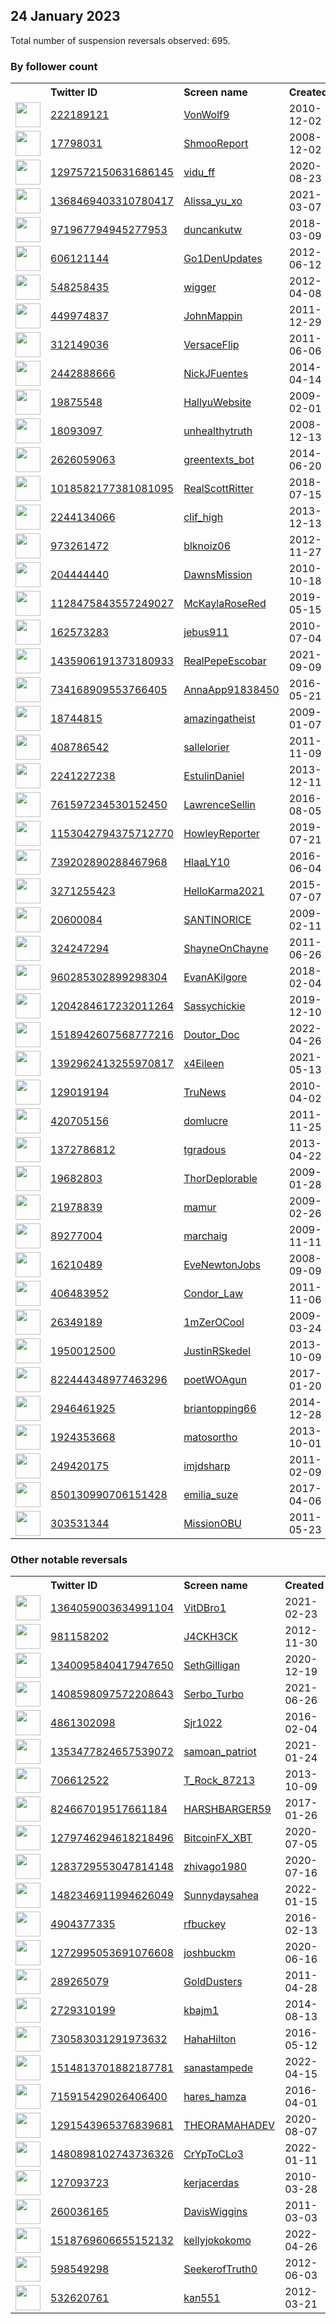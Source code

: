 
## 24 January 2023
Total number of suspension reversals observed: 695.

### By follower count
<table><tr><th></th><th align="left">Twitter ID</th><th align="left">Screen name</th>
<th align="left">Created</th><th align="left">Status</th><th align="left">Suspended</th><th align="left">Followers</th>
<tr><td><a href="https://pbs.twimg.com/profile_images/1497600566473592835/NnOOqhET_normal.jpg"><img src="https://pbs.twimg.com/profile_images/1497600566473592835/NnOOqhET_normal.jpg" width="40px" height="40px" align="center"/></a></td><td><a href="https://twitter.com/intent/user?user_id=222189121">222189121</a></td><td><a href="https://twitter.com/VonWolf9">VonWolf9</a></td><td>2010-12-02</td><td align="center"></td><td>2022-02-27</td><td>387179</td></tr>
<tr><td><a href="https://pbs.twimg.com/profile_images/1182164973251788800/XjS2Gtvu_normal.jpg"><img src="https://pbs.twimg.com/profile_images/1182164973251788800/XjS2Gtvu_normal.jpg" width="40px" height="40px" align="center"/></a></td><td><a href="https://twitter.com/intent/user?user_id=17798031">17798031</a></td><td><a href="https://twitter.com/ShmooReport">ShmooReport</a></td><td>2008-12-02</td><td align="center"></td><td>2022-04-23</td><td>311932</td></tr>
<tr><td><a href="https://pbs.twimg.com/profile_images/1520180898767032323/NLma2e0D_normal.jpg"><img src="https://pbs.twimg.com/profile_images/1520180898767032323/NLma2e0D_normal.jpg" width="40px" height="40px" align="center"/></a></td><td><a href="https://twitter.com/intent/user?user_id=1297572150631686145">1297572150631686145</a></td><td><a href="https://twitter.com/vidu_ff">vidu_ff</a></td><td>2020-08-23</td><td align="center"></td><td>2023-01-19</td><td>295086</td></tr>
<tr><td><a href="https://pbs.twimg.com/profile_images/1422438578970234888/LG7dt_pP_normal.jpg"><img src="https://pbs.twimg.com/profile_images/1422438578970234888/LG7dt_pP_normal.jpg" width="40px" height="40px" align="center"/></a></td><td><a href="https://twitter.com/intent/user?user_id=1368469403310780417">1368469403310780417</a></td><td><a href="https://twitter.com/Alissa_yu_xo">Alissa_yu_xo</a></td><td>2021-03-07</td><td align="center">🔒</td><td>2022-03-11</td><td>266489</td></tr>
<tr><td><a href="https://pbs.twimg.com/profile_images/1495375855949778951/5C85Adxz_normal.jpg"><img src="https://pbs.twimg.com/profile_images/1495375855949778951/5C85Adxz_normal.jpg" width="40px" height="40px" align="center"/></a></td><td><a href="https://twitter.com/intent/user?user_id=971967794945277953">971967794945277953</a></td><td><a href="https://twitter.com/duncankutw">duncankutw</a></td><td>2018-03-09</td><td align="center"></td><td>2023-01-18</td><td>260849</td></tr>
<tr><td><a href="https://pbs.twimg.com/profile_images/1525974922165637120/ROw2Tatm_normal.jpg"><img src="https://pbs.twimg.com/profile_images/1525974922165637120/ROw2Tatm_normal.jpg" width="40px" height="40px" align="center"/></a></td><td><a href="https://twitter.com/intent/user?user_id=606121144">606121144</a></td><td><a href="https://twitter.com/Go1DenUpdates">Go1DenUpdates</a></td><td>2012-06-12</td><td align="center"></td><td>2022-12-16</td><td>199924</td></tr>
<tr><td><a href="https://pbs.twimg.com/profile_images/1481021073181265922/TBVzFzJZ_normal.jpg"><img src="https://pbs.twimg.com/profile_images/1481021073181265922/TBVzFzJZ_normal.jpg" width="40px" height="40px" align="center"/></a></td><td><a href="https://twitter.com/intent/user?user_id=548258435">548258435</a></td><td><a href="https://twitter.com/wigger">wigger</a></td><td>2012-04-08</td><td align="center"></td><td>2022-04-30</td><td>186729</td></tr>
<tr><td><a href="https://pbs.twimg.com/profile_images/1622004029902524417/kNr4OUXE_normal.jpg"><img src="https://pbs.twimg.com/profile_images/1622004029902524417/kNr4OUXE_normal.jpg" width="40px" height="40px" align="center"/></a></td><td><a href="https://twitter.com/intent/user?user_id=449974837">449974837</a></td><td><a href="https://twitter.com/JohnMappin">JohnMappin</a></td><td>2011-12-29</td><td align="center"></td><td></td><td>176997</td></tr>
<tr><td><a href="https://pbs.twimg.com/profile_images/1641968598867476480/kl3Gbn3F_normal.jpg"><img src="https://pbs.twimg.com/profile_images/1641968598867476480/kl3Gbn3F_normal.jpg" width="40px" height="40px" align="center"/></a></td><td><a href="https://twitter.com/intent/user?user_id=312149036">312149036</a></td><td><a href="https://twitter.com/VersaceFlip">VersaceFlip</a></td><td>2011-06-06</td><td align="center"></td><td>2022-07-06</td><td>154602</td></tr>
<tr><td><a href="https://pbs.twimg.com/profile_images/1617875006343761928/e4foWyba_normal.jpg"><img src="https://pbs.twimg.com/profile_images/1617875006343761928/e4foWyba_normal.jpg" width="40px" height="40px" align="center"/></a></td><td><a href="https://twitter.com/intent/user?user_id=2442888666">2442888666</a></td><td><a href="https://twitter.com/NickJFuentes">NickJFuentes</a></td><td>2014-04-14</td><td align="center">✔️🚫</td><td></td><td>148176</td></tr>
<tr><td><a href="https://pbs.twimg.com/profile_images/1324212111921143814/Qh1GHT-H_normal.jpg"><img src="https://pbs.twimg.com/profile_images/1324212111921143814/Qh1GHT-H_normal.jpg" width="40px" height="40px" align="center"/></a></td><td><a href="https://twitter.com/intent/user?user_id=19875548">19875548</a></td><td><a href="https://twitter.com/HallyuWebsite">HallyuWebsite</a></td><td>2009-02-01</td><td align="center"></td><td>2022-06-15</td><td>123551</td></tr>
<tr><td><a href="https://pbs.twimg.com/profile_images/1529334264126492678/PWoverS4_normal.jpg"><img src="https://pbs.twimg.com/profile_images/1529334264126492678/PWoverS4_normal.jpg" width="40px" height="40px" align="center"/></a></td><td><a href="https://twitter.com/intent/user?user_id=18093097">18093097</a></td><td><a href="https://twitter.com/unhealthytruth">unhealthytruth</a></td><td>2008-12-13</td><td align="center"></td><td>2022-10-03</td><td>116211</td></tr>
<tr><td><a href="https://pbs.twimg.com/profile_images/1459939082872791049/_y_uJcfJ_normal.jpg"><img src="https://pbs.twimg.com/profile_images/1459939082872791049/_y_uJcfJ_normal.jpg" width="40px" height="40px" align="center"/></a></td><td><a href="https://twitter.com/intent/user?user_id=2626059063">2626059063</a></td><td><a href="https://twitter.com/greentexts_bot">greentexts_bot</a></td><td>2014-06-20</td><td align="center"></td><td>2022-02-14</td><td>114650</td></tr>
<tr><td><a href="https://pbs.twimg.com/profile_images/1501017544894951425/L1RVDiRH_normal.jpg"><img src="https://pbs.twimg.com/profile_images/1501017544894951425/L1RVDiRH_normal.jpg" width="40px" height="40px" align="center"/></a></td><td><a href="https://twitter.com/intent/user?user_id=1018582177381081095">1018582177381081095</a></td><td><a href="https://twitter.com/RealScottRitter">RealScottRitter</a></td><td>2018-07-15</td><td align="center">🚫</td><td>2023-01-12</td><td>114264</td></tr>
<tr><td><a href="https://pbs.twimg.com/profile_images/378800000867032148/JdKa3H8o_normal.jpeg"><img src="https://pbs.twimg.com/profile_images/378800000867032148/JdKa3H8o_normal.jpeg" width="40px" height="40px" align="center"/></a></td><td><a href="https://twitter.com/intent/user?user_id=2244134066">2244134066</a></td><td><a href="https://twitter.com/clif_high">clif_high</a></td><td>2013-12-13</td><td align="center"></td><td>2022-03-30</td><td>113984</td></tr>
<tr><td><a href="https://pbs.twimg.com/profile_images/1652867412369330179/CYA3Xalk_normal.jpg"><img src="https://pbs.twimg.com/profile_images/1652867412369330179/CYA3Xalk_normal.jpg" width="40px" height="40px" align="center"/></a></td><td><a href="https://twitter.com/intent/user?user_id=973261472">973261472</a></td><td><a href="https://twitter.com/blknoiz06">blknoiz06</a></td><td>2012-11-27</td><td align="center"></td><td>2022-04-25</td><td>111968</td></tr>
<tr><td><a href="https://pbs.twimg.com/profile_images/1618250182533189639/QmsyG2j5_normal.jpg"><img src="https://pbs.twimg.com/profile_images/1618250182533189639/QmsyG2j5_normal.jpg" width="40px" height="40px" align="center"/></a></td><td><a href="https://twitter.com/intent/user?user_id=204444440">204444440</a></td><td><a href="https://twitter.com/DawnsMission">DawnsMission</a></td><td>2010-10-18</td><td align="center"></td><td>2022-04-25</td><td>110223</td></tr>
<tr><td><a href="https://pbs.twimg.com/profile_images/1384831306413088769/oA8aFWPW_normal.jpg"><img src="https://pbs.twimg.com/profile_images/1384831306413088769/oA8aFWPW_normal.jpg" width="40px" height="40px" align="center"/></a></td><td><a href="https://twitter.com/intent/user?user_id=1128475843557249027">1128475843557249027</a></td><td><a href="https://twitter.com/McKaylaRoseRed">McKaylaRoseRed</a></td><td>2019-05-15</td><td align="center"></td><td>2022-07-27</td><td>108201</td></tr>
<tr><td><a href="https://pbs.twimg.com/profile_images/1493663247509209089/owi6u6KC_normal.jpg"><img src="https://pbs.twimg.com/profile_images/1493663247509209089/owi6u6KC_normal.jpg" width="40px" height="40px" align="center"/></a></td><td><a href="https://twitter.com/intent/user?user_id=162573283">162573283</a></td><td><a href="https://twitter.com/jebus911">jebus911</a></td><td>2010-07-04</td><td align="center"></td><td>2022-02-17</td><td>106841</td></tr>
<tr><td><a href="https://pbs.twimg.com/profile_images/1435910607509680129/DPULcW_5_normal.jpg"><img src="https://pbs.twimg.com/profile_images/1435910607509680129/DPULcW_5_normal.jpg" width="40px" height="40px" align="center"/></a></td><td><a href="https://twitter.com/intent/user?user_id=1435906191373180933">1435906191373180933</a></td><td><a href="https://twitter.com/RealPepeEscobar">RealPepeEscobar</a></td><td>2021-09-09</td><td align="center"></td><td>2022-04-13</td><td>102798</td></tr>
<tr><td><a href="https://pbs.twimg.com/profile_images/1646684133093933056/OMEad3jF_normal.jpg"><img src="https://pbs.twimg.com/profile_images/1646684133093933056/OMEad3jF_normal.jpg" width="40px" height="40px" align="center"/></a></td><td><a href="https://twitter.com/intent/user?user_id=734168909553766405">734168909553766405</a></td><td><a href="https://twitter.com/AnnaApp91838450">AnnaApp91838450</a></td><td>2016-05-21</td><td align="center">🚫</td><td>2022-11-13</td><td>102637</td></tr>
<tr><td><a href="https://pbs.twimg.com/profile_images/1639335410357633043/Jn1tBgTN_normal.jpg"><img src="https://pbs.twimg.com/profile_images/1639335410357633043/Jn1tBgTN_normal.jpg" width="40px" height="40px" align="center"/></a></td><td><a href="https://twitter.com/intent/user?user_id=18744815">18744815</a></td><td><a href="https://twitter.com/amazingatheist">amazingatheist</a></td><td>2009-01-07</td><td align="center"></td><td>2022-08-08</td><td>96733</td></tr>
<tr><td><a href="https://pbs.twimg.com/profile_images/1453141404188872704/3e9GX9nH_normal.jpg"><img src="https://pbs.twimg.com/profile_images/1453141404188872704/3e9GX9nH_normal.jpg" width="40px" height="40px" align="center"/></a></td><td><a href="https://twitter.com/intent/user?user_id=408786542">408786542</a></td><td><a href="https://twitter.com/sallelorier">sallelorier</a></td><td>2011-11-09</td><td align="center"></td><td>2022-08-26</td><td>89179</td></tr>
<tr><td><a href="https://pbs.twimg.com/profile_images/1478000993933664260/qrPEvjGn_normal.jpg"><img src="https://pbs.twimg.com/profile_images/1478000993933664260/qrPEvjGn_normal.jpg" width="40px" height="40px" align="center"/></a></td><td><a href="https://twitter.com/intent/user?user_id=2241227238">2241227238</a></td><td><a href="https://twitter.com/EstulinDaniel">EstulinDaniel</a></td><td>2013-12-11</td><td align="center"></td><td>2022-08-13</td><td>84813</td></tr>
<tr><td><a href="https://pbs.twimg.com/profile_images/928962567321595904/41pkt790_normal.jpg"><img src="https://pbs.twimg.com/profile_images/928962567321595904/41pkt790_normal.jpg" width="40px" height="40px" align="center"/></a></td><td><a href="https://twitter.com/intent/user?user_id=761597234530152450">761597234530152450</a></td><td><a href="https://twitter.com/LawrenceSellin">LawrenceSellin</a></td><td>2016-08-05</td><td align="center"></td><td>2022-04-08</td><td>79986</td></tr>
<tr><td><a href="https://pbs.twimg.com/profile_images/1520223898285002752/lpxCWbcc_normal.jpg"><img src="https://pbs.twimg.com/profile_images/1520223898285002752/lpxCWbcc_normal.jpg" width="40px" height="40px" align="center"/></a></td><td><a href="https://twitter.com/intent/user?user_id=1153042794375712770">1153042794375712770</a></td><td><a href="https://twitter.com/HowleyReporter">HowleyReporter</a></td><td>2019-07-21</td><td align="center"></td><td>2022-05-06</td><td>76289</td></tr>
<tr><td><a href="https://pbs.twimg.com/profile_images/1622035499845042181/AEP36QDG_normal.jpg"><img src="https://pbs.twimg.com/profile_images/1622035499845042181/AEP36QDG_normal.jpg" width="40px" height="40px" align="center"/></a></td><td><a href="https://twitter.com/intent/user?user_id=739202890288467968">739202890288467968</a></td><td><a href="https://twitter.com/HlaaLY10">HlaaLY10</a></td><td>2016-06-04</td><td align="center"></td><td>2023-01-02</td><td>75331</td></tr>
<tr><td><a href="https://pbs.twimg.com/profile_images/1515752717813092357/kDpXyfhH_normal.jpg"><img src="https://pbs.twimg.com/profile_images/1515752717813092357/kDpXyfhH_normal.jpg" width="40px" height="40px" align="center"/></a></td><td><a href="https://twitter.com/intent/user?user_id=3271255423">3271255423</a></td><td><a href="https://twitter.com/HelloKarma2021">HelloKarma2021</a></td><td>2015-07-07</td><td align="center"></td><td>2022-07-16</td><td>71853</td></tr>
<tr><td><a href="https://pbs.twimg.com/profile_images/1472676791642832898/mTprRdc4_normal.jpg"><img src="https://pbs.twimg.com/profile_images/1472676791642832898/mTprRdc4_normal.jpg" width="40px" height="40px" align="center"/></a></td><td><a href="https://twitter.com/intent/user?user_id=20600084">20600084</a></td><td><a href="https://twitter.com/SANTINORICE">SANTINORICE</a></td><td>2009-02-11</td><td align="center"></td><td></td><td>71199</td></tr>
<tr><td><a href="https://pbs.twimg.com/profile_images/1405033265413574659/iiBPQDUA_normal.jpg"><img src="https://pbs.twimg.com/profile_images/1405033265413574659/iiBPQDUA_normal.jpg" width="40px" height="40px" align="center"/></a></td><td><a href="https://twitter.com/intent/user?user_id=324247294">324247294</a></td><td><a href="https://twitter.com/ShayneOnChayne">ShayneOnChayne</a></td><td>2011-06-26</td><td align="center"></td><td>2022-11-14</td><td>70315</td></tr>
<tr><td><a href="https://pbs.twimg.com/profile_images/1621868286085324800/2R_OvwzK_normal.jpg"><img src="https://pbs.twimg.com/profile_images/1621868286085324800/2R_OvwzK_normal.jpg" width="40px" height="40px" align="center"/></a></td><td><a href="https://twitter.com/intent/user?user_id=960285302899298304">960285302899298304</a></td><td><a href="https://twitter.com/EvanAKilgore">EvanAKilgore</a></td><td>2018-02-04</td><td align="center"></td><td></td><td>70229</td></tr>
<tr><td><a href="https://pbs.twimg.com/profile_images/1478804511401467905/anZ6n0yg_normal.jpg"><img src="https://pbs.twimg.com/profile_images/1478804511401467905/anZ6n0yg_normal.jpg" width="40px" height="40px" align="center"/></a></td><td><a href="https://twitter.com/intent/user?user_id=1204284617232011264">1204284617232011264</a></td><td><a href="https://twitter.com/Sassychickie">Sassychickie</a></td><td>2019-12-10</td><td align="center"></td><td>2022-07-22</td><td>66415</td></tr>
<tr><td><a href="https://pbs.twimg.com/profile_images/1520615707662237698/MOeaa7Cm_normal.jpg"><img src="https://pbs.twimg.com/profile_images/1520615707662237698/MOeaa7Cm_normal.jpg" width="40px" height="40px" align="center"/></a></td><td><a href="https://twitter.com/intent/user?user_id=1518942607568777216">1518942607568777216</a></td><td><a href="https://twitter.com/Doutor_Doc">Doutor_Doc</a></td><td>2022-04-26</td><td align="center"></td><td>2023-01-19</td><td>65963</td></tr>
<tr><td><a href="https://pbs.twimg.com/profile_images/1624378647342620672/5Nyod3nJ_normal.jpg"><img src="https://pbs.twimg.com/profile_images/1624378647342620672/5Nyod3nJ_normal.jpg" width="40px" height="40px" align="center"/></a></td><td><a href="https://twitter.com/intent/user?user_id=1392962413255970817">1392962413255970817</a></td><td><a href="https://twitter.com/x4Eileen">x4Eileen</a></td><td>2021-05-13</td><td align="center"></td><td>2022-07-16</td><td>65238</td></tr>
<tr><td><a href="https://pbs.twimg.com/profile_images/1118987595197841408/X0hDHX8i_normal.png"><img src="https://pbs.twimg.com/profile_images/1118987595197841408/X0hDHX8i_normal.png" width="40px" height="40px" align="center"/></a></td><td><a href="https://twitter.com/intent/user?user_id=129019194">129019194</a></td><td><a href="https://twitter.com/TruNews">TruNews</a></td><td>2010-04-02</td><td align="center"></td><td>2022-06-15</td><td>62102</td></tr>
<tr><td><a href="https://pbs.twimg.com/profile_images/1648267595533918210/B8rqS4HK_normal.jpg"><img src="https://pbs.twimg.com/profile_images/1648267595533918210/B8rqS4HK_normal.jpg" width="40px" height="40px" align="center"/></a></td><td><a href="https://twitter.com/intent/user?user_id=420705156">420705156</a></td><td><a href="https://twitter.com/domlucre">domlucre</a></td><td>2011-11-25</td><td align="center"></td><td>2022-10-31</td><td>60435</td></tr>
<tr><td><a href="https://pbs.twimg.com/profile_images/1024783737584865281/Mn63n5Bm_normal.jpg"><img src="https://pbs.twimg.com/profile_images/1024783737584865281/Mn63n5Bm_normal.jpg" width="40px" height="40px" align="center"/></a></td><td><a href="https://twitter.com/intent/user?user_id=1372786812">1372786812</a></td><td><a href="https://twitter.com/tgradous">tgradous</a></td><td>2013-04-22</td><td align="center"></td><td>2022-03-08</td><td>59473</td></tr>
<tr><td><a href="https://pbs.twimg.com/profile_images/1212047326644252672/kEvQZUJR_normal.jpg"><img src="https://pbs.twimg.com/profile_images/1212047326644252672/kEvQZUJR_normal.jpg" width="40px" height="40px" align="center"/></a></td><td><a href="https://twitter.com/intent/user?user_id=19682803">19682803</a></td><td><a href="https://twitter.com/ThorDeplorable">ThorDeplorable</a></td><td>2009-01-28</td><td align="center"></td><td>2022-06-23</td><td>55615</td></tr>
<tr><td><a href="https://pbs.twimg.com/profile_images/1629777752738988033/KKrWi64r_normal.jpg"><img src="https://pbs.twimg.com/profile_images/1629777752738988033/KKrWi64r_normal.jpg" width="40px" height="40px" align="center"/></a></td><td><a href="https://twitter.com/intent/user?user_id=21978839">21978839</a></td><td><a href="https://twitter.com/mamur">mamur</a></td><td>2009-02-26</td><td align="center"></td><td>2022-05-06</td><td>55499</td></tr>
<tr><td><a href="https://pbs.twimg.com/profile_images/1243612220585660418/OxFKQXoa_normal.jpg"><img src="https://pbs.twimg.com/profile_images/1243612220585660418/OxFKQXoa_normal.jpg" width="40px" height="40px" align="center"/></a></td><td><a href="https://twitter.com/intent/user?user_id=89277004">89277004</a></td><td><a href="https://twitter.com/marchaig">marchaig</a></td><td>2009-11-11</td><td align="center"></td><td></td><td>52815</td></tr>
<tr><td><a href="https://pbs.twimg.com/profile_images/1620862475477606400/_u_S7GBV_normal.jpg"><img src="https://pbs.twimg.com/profile_images/1620862475477606400/_u_S7GBV_normal.jpg" width="40px" height="40px" align="center"/></a></td><td><a href="https://twitter.com/intent/user?user_id=16210489">16210489</a></td><td><a href="https://twitter.com/EveNewtonJobs">EveNewtonJobs</a></td><td>2008-09-09</td><td align="center"></td><td>2022-09-15</td><td>52577</td></tr>
<tr><td><a href="https://pbs.twimg.com/profile_images/684927502209302528/m8YVGvPX_normal.jpg"><img src="https://pbs.twimg.com/profile_images/684927502209302528/m8YVGvPX_normal.jpg" width="40px" height="40px" align="center"/></a></td><td><a href="https://twitter.com/intent/user?user_id=406483952">406483952</a></td><td><a href="https://twitter.com/Condor_Law">Condor_Law</a></td><td>2011-11-06</td><td align="center"></td><td></td><td>52107</td></tr>
<tr><td><a href="https://pbs.twimg.com/profile_images/1621641290386399234/1wvzfxO0_normal.jpg"><img src="https://pbs.twimg.com/profile_images/1621641290386399234/1wvzfxO0_normal.jpg" width="40px" height="40px" align="center"/></a></td><td><a href="https://twitter.com/intent/user?user_id=26349189">26349189</a></td><td><a href="https://twitter.com/1mZerOCool">1mZerOCool</a></td><td>2009-03-24</td><td align="center"></td><td></td><td>47340</td></tr>
<tr><td><a href="https://pbs.twimg.com/profile_images/1650312579577675776/6xcOwjxV_normal.jpg"><img src="https://pbs.twimg.com/profile_images/1650312579577675776/6xcOwjxV_normal.jpg" width="40px" height="40px" align="center"/></a></td><td><a href="https://twitter.com/intent/user?user_id=1950012500">1950012500</a></td><td><a href="https://twitter.com/JustinRSkedel">JustinRSkedel</a></td><td>2013-10-09</td><td align="center"></td><td></td><td>46701</td></tr>
<tr><td><a href="https://pbs.twimg.com/profile_images/840084976506830848/pfTnVOlM_normal.jpg"><img src="https://pbs.twimg.com/profile_images/840084976506830848/pfTnVOlM_normal.jpg" width="40px" height="40px" align="center"/></a></td><td><a href="https://twitter.com/intent/user?user_id=822444348977463296">822444348977463296</a></td><td><a href="https://twitter.com/poetWOAgun">poetWOAgun</a></td><td>2017-01-20</td><td align="center"></td><td>2022-11-11</td><td>44295</td></tr>
<tr><td><a href="https://pbs.twimg.com/profile_images/1081698087771557889/n7k9cGSM_normal.jpg"><img src="https://pbs.twimg.com/profile_images/1081698087771557889/n7k9cGSM_normal.jpg" width="40px" height="40px" align="center"/></a></td><td><a href="https://twitter.com/intent/user?user_id=2946461925">2946461925</a></td><td><a href="https://twitter.com/briantopping66">briantopping66</a></td><td>2014-12-28</td><td align="center"></td><td>2022-06-01</td><td>42409</td></tr>
<tr><td><a href="https://pbs.twimg.com/profile_images/1066876935358304258/AF4aSy5C_normal.jpg"><img src="https://pbs.twimg.com/profile_images/1066876935358304258/AF4aSy5C_normal.jpg" width="40px" height="40px" align="center"/></a></td><td><a href="https://twitter.com/intent/user?user_id=1924353668">1924353668</a></td><td><a href="https://twitter.com/matosortho">matosortho</a></td><td>2013-10-01</td><td align="center"></td><td></td><td>38656</td></tr>
<tr><td><a href="https://pbs.twimg.com/profile_images/1632110708195315717/fRAVhxPP_normal.jpg"><img src="https://pbs.twimg.com/profile_images/1632110708195315717/fRAVhxPP_normal.jpg" width="40px" height="40px" align="center"/></a></td><td><a href="https://twitter.com/intent/user?user_id=249420175">249420175</a></td><td><a href="https://twitter.com/imjdsharp">imjdsharp</a></td><td>2011-02-09</td><td align="center"></td><td>2022-11-10</td><td>35447</td></tr>
<tr><td><a href="https://pbs.twimg.com/profile_images/1377564130165592064/vuu7ChJd_normal.jpg"><img src="https://pbs.twimg.com/profile_images/1377564130165592064/vuu7ChJd_normal.jpg" width="40px" height="40px" align="center"/></a></td><td><a href="https://twitter.com/intent/user?user_id=850130990706151428">850130990706151428</a></td><td><a href="https://twitter.com/emilia_suze">emilia_suze</a></td><td>2017-04-06</td><td align="center"></td><td></td><td>34300</td></tr>
<tr><td><a href="https://pbs.twimg.com/profile_images/1307403709664710659/ubcRhEI-_normal.jpg"><img src="https://pbs.twimg.com/profile_images/1307403709664710659/ubcRhEI-_normal.jpg" width="40px" height="40px" align="center"/></a></td><td><a href="https://twitter.com/intent/user?user_id=303531344">303531344</a></td><td><a href="https://twitter.com/MissionOBU">MissionOBU</a></td><td>2011-05-23</td><td align="center"></td><td></td><td>29288</td></tr>
</table>

### Other notable reversals
<table><tr><th></th><th align="left">Twitter ID</th><th align="left">Screen name</th>
<th align="left">Created</th><th align="left">Status</th><th align="left">Suspended</th><th align="left">Followers</th>
<tr><td><a href="https://pbs.twimg.com/profile_images/1582557279559245825/OWRY4S4l_normal.jpg"><img src="https://pbs.twimg.com/profile_images/1582557279559245825/OWRY4S4l_normal.jpg" width="40px" height="40px" align="center"/></a></td><td><a href="https://twitter.com/intent/user?user_id=1364059003634991104">1364059003634991104</a></td><td><a href="https://twitter.com/VitDBro1">VitDBro1</a></td><td>2021-02-23</td><td align="center"></td><td>2022-11-26</td><td>1674</td></tr>
<tr><td><a href="https://pbs.twimg.com/profile_images/1565903887592218624/-GmUrte0_normal.jpg"><img src="https://pbs.twimg.com/profile_images/1565903887592218624/-GmUrte0_normal.jpg" width="40px" height="40px" align="center"/></a></td><td><a href="https://twitter.com/intent/user?user_id=981158202">981158202</a></td><td><a href="https://twitter.com/J4CKH3CK">J4CKH3CK</a></td><td>2012-11-30</td><td align="center"></td><td>2022-12-26</td><td>139</td></tr>
<tr><td><a href="https://pbs.twimg.com/profile_images/1655539043847766016/wqxLwJkQ_normal.jpg"><img src="https://pbs.twimg.com/profile_images/1655539043847766016/wqxLwJkQ_normal.jpg" width="40px" height="40px" align="center"/></a></td><td><a href="https://twitter.com/intent/user?user_id=1340095840417947650">1340095840417947650</a></td><td><a href="https://twitter.com/SethGilligan">SethGilligan</a></td><td>2020-12-19</td><td align="center"></td><td>2022-12-01</td><td>171</td></tr>
<tr><td><a href="https://pbs.twimg.com/profile_images/1547951224560857090/tVnM-frQ_normal.jpg"><img src="https://pbs.twimg.com/profile_images/1547951224560857090/tVnM-frQ_normal.jpg" width="40px" height="40px" align="center"/></a></td><td><a href="https://twitter.com/intent/user?user_id=1408598097572208643">1408598097572208643</a></td><td><a href="https://twitter.com/Serbo_Turbo">Serbo_Turbo</a></td><td>2021-06-26</td><td align="center"></td><td>2022-12-14</td><td>364</td></tr>
<tr><td><a href="https://pbs.twimg.com/profile_images/1525467711173804032/J-dNaVwo_normal.jpg"><img src="https://pbs.twimg.com/profile_images/1525467711173804032/J-dNaVwo_normal.jpg" width="40px" height="40px" align="center"/></a></td><td><a href="https://twitter.com/intent/user?user_id=4861302098">4861302098</a></td><td><a href="https://twitter.com/Sjr1022">Sjr1022</a></td><td>2016-02-04</td><td align="center">🔒</td><td>2023-01-13</td><td>16170</td></tr>
<tr><td><a href="https://pbs.twimg.com/profile_images/1432447928044449795/cAGr9qSD_normal.jpg"><img src="https://pbs.twimg.com/profile_images/1432447928044449795/cAGr9qSD_normal.jpg" width="40px" height="40px" align="center"/></a></td><td><a href="https://twitter.com/intent/user?user_id=1353477824657539072">1353477824657539072</a></td><td><a href="https://twitter.com/samoan_patriot">samoan_patriot</a></td><td>2021-01-24</td><td align="center"></td><td>2023-01-13</td><td>24</td></tr>
<tr><td><a href="https://pbs.twimg.com/profile_images/1645803179987337218/n56J69cJ_normal.jpg"><img src="https://pbs.twimg.com/profile_images/1645803179987337218/n56J69cJ_normal.jpg" width="40px" height="40px" align="center"/></a></td><td><a href="https://twitter.com/intent/user?user_id=706612522">706612522</a></td><td><a href="https://twitter.com/T_Rock_87213">T_Rock_87213</a></td><td>2013-10-09</td><td align="center">🔒</td><td>2023-01-18</td><td>1271</td></tr>
<tr><td><a href="https://pbs.twimg.com/profile_images/1605654495735717888/6bK2YKnQ_normal.jpg"><img src="https://pbs.twimg.com/profile_images/1605654495735717888/6bK2YKnQ_normal.jpg" width="40px" height="40px" align="center"/></a></td><td><a href="https://twitter.com/intent/user?user_id=824667019517661184">824667019517661184</a></td><td><a href="https://twitter.com/HARSHBARGER59">HARSHBARGER59</a></td><td>2017-01-26</td><td align="center"></td><td>2023-01-06</td><td>453</td></tr>
<tr><td><a href="https://pbs.twimg.com/profile_images/1358838344118136834/cRrfNja__normal.jpg"><img src="https://pbs.twimg.com/profile_images/1358838344118136834/cRrfNja__normal.jpg" width="40px" height="40px" align="center"/></a></td><td><a href="https://twitter.com/intent/user?user_id=1279746294618218496">1279746294618218496</a></td><td><a href="https://twitter.com/BitcoinFX_XBT">BitcoinFX_XBT</a></td><td>2020-07-05</td><td align="center"></td><td>2022-12-18</td><td>1201</td></tr>
<tr><td><a href="https://pbs.twimg.com/profile_images/1341063616842362880/yYd8dsko_normal.jpg"><img src="https://pbs.twimg.com/profile_images/1341063616842362880/yYd8dsko_normal.jpg" width="40px" height="40px" align="center"/></a></td><td><a href="https://twitter.com/intent/user?user_id=1283729553047814148">1283729553047814148</a></td><td><a href="https://twitter.com/zhivago1980">zhivago1980</a></td><td>2020-07-16</td><td align="center"></td><td>2023-01-18</td><td>346</td></tr>
<tr><td><a href="https://pbs.twimg.com/profile_images/1600545745429577729/ZYydB5du_normal.jpg"><img src="https://pbs.twimg.com/profile_images/1600545745429577729/ZYydB5du_normal.jpg" width="40px" height="40px" align="center"/></a></td><td><a href="https://twitter.com/intent/user?user_id=1482346911994626049">1482346911994626049</a></td><td><a href="https://twitter.com/Sunnydaysahea">Sunnydaysahea</a></td><td>2022-01-15</td><td align="center"></td><td>2022-12-08</td><td>2382</td></tr>
<tr><td><a href="https://pbs.twimg.com/profile_images/1547676420310110210/FMdm1vpB_normal.jpg"><img src="https://pbs.twimg.com/profile_images/1547676420310110210/FMdm1vpB_normal.jpg" width="40px" height="40px" align="center"/></a></td><td><a href="https://twitter.com/intent/user?user_id=4904377335">4904377335</a></td><td><a href="https://twitter.com/rfbuckey">rfbuckey</a></td><td>2016-02-13</td><td align="center"></td><td>2022-11-22</td><td>619</td></tr>
<tr><td><a href="https://pbs.twimg.com/profile_images/1573132996336832515/I1UcllkA_normal.jpg"><img src="https://pbs.twimg.com/profile_images/1573132996336832515/I1UcllkA_normal.jpg" width="40px" height="40px" align="center"/></a></td><td><a href="https://twitter.com/intent/user?user_id=1272995053691076608">1272995053691076608</a></td><td><a href="https://twitter.com/joshbuckm">joshbuckm</a></td><td>2020-06-16</td><td align="center"></td><td>2023-01-18</td><td>45</td></tr>
<tr><td><a href="https://pbs.twimg.com/profile_images/1598680474187988994/uJ7RS1iW_normal.jpg"><img src="https://pbs.twimg.com/profile_images/1598680474187988994/uJ7RS1iW_normal.jpg" width="40px" height="40px" align="center"/></a></td><td><a href="https://twitter.com/intent/user?user_id=289265079">289265079</a></td><td><a href="https://twitter.com/GoldDusters">GoldDusters</a></td><td>2011-04-28</td><td align="center"></td><td>2023-01-03</td><td>5423</td></tr>
<tr><td><a href="https://pbs.twimg.com/profile_images/1645496002617516055/U3hKk2oF_normal.jpg"><img src="https://pbs.twimg.com/profile_images/1645496002617516055/U3hKk2oF_normal.jpg" width="40px" height="40px" align="center"/></a></td><td><a href="https://twitter.com/intent/user?user_id=2729310199">2729310199</a></td><td><a href="https://twitter.com/kbajm1">kbajm1</a></td><td>2014-08-13</td><td align="center"></td><td>2023-01-18</td><td>109</td></tr>
<tr><td><a href="https://pbs.twimg.com/profile_images/971903441269346305/RvQdcbvz_normal.jpg"><img src="https://pbs.twimg.com/profile_images/971903441269346305/RvQdcbvz_normal.jpg" width="40px" height="40px" align="center"/></a></td><td><a href="https://twitter.com/intent/user?user_id=730583031291973632">730583031291973632</a></td><td><a href="https://twitter.com/HahaHilton">HahaHilton</a></td><td>2016-05-12</td><td align="center"></td><td>2023-01-18</td><td>18</td></tr>
<tr><td><a href="https://pbs.twimg.com/profile_images/1618744261729566723/L0dxRJSx_normal.jpg"><img src="https://pbs.twimg.com/profile_images/1618744261729566723/L0dxRJSx_normal.jpg" width="40px" height="40px" align="center"/></a></td><td><a href="https://twitter.com/intent/user?user_id=1514813701882187781">1514813701882187781</a></td><td><a href="https://twitter.com/sanastampede">sanastampede</a></td><td>2022-04-15</td><td align="center"></td><td>2023-01-18</td><td>43</td></tr>
<tr><td><a href="https://pbs.twimg.com/profile_images/1456767694540320773/6Mh0CxtW_normal.jpg"><img src="https://pbs.twimg.com/profile_images/1456767694540320773/6Mh0CxtW_normal.jpg" width="40px" height="40px" align="center"/></a></td><td><a href="https://twitter.com/intent/user?user_id=715915429026406400">715915429026406400</a></td><td><a href="https://twitter.com/hares_hamza">hares_hamza</a></td><td>2016-04-01</td><td align="center"></td><td>2023-01-17</td><td>64</td></tr>
<tr><td><a href="https://pbs.twimg.com/profile_images/1562819222874488832/VLs54gry_normal.jpg"><img src="https://pbs.twimg.com/profile_images/1562819222874488832/VLs54gry_normal.jpg" width="40px" height="40px" align="center"/></a></td><td><a href="https://twitter.com/intent/user?user_id=1291543965376839681">1291543965376839681</a></td><td><a href="https://twitter.com/THEORAMAHADEV">THEORAMAHADEV</a></td><td>2020-08-07</td><td align="center"></td><td>2023-01-18</td><td>367</td></tr>
<tr><td><a href="https://pbs.twimg.com/profile_images/1531039000089214978/PnkIOddX_normal.jpg"><img src="https://pbs.twimg.com/profile_images/1531039000089214978/PnkIOddX_normal.jpg" width="40px" height="40px" align="center"/></a></td><td><a href="https://twitter.com/intent/user?user_id=1480898102743736326">1480898102743736326</a></td><td><a href="https://twitter.com/CrYpToCLo3">CrYpToCLo3</a></td><td>2022-01-11</td><td align="center"></td><td>2023-01-18</td><td>127</td></tr>
<tr><td><a href="https://pbs.twimg.com/profile_images/886101677010337792/xv17NjwL_normal.jpg"><img src="https://pbs.twimg.com/profile_images/886101677010337792/xv17NjwL_normal.jpg" width="40px" height="40px" align="center"/></a></td><td><a href="https://twitter.com/intent/user?user_id=127093723">127093723</a></td><td><a href="https://twitter.com/kerjacerdas">kerjacerdas</a></td><td>2010-03-28</td><td align="center"></td><td>2022-12-31</td><td>1025</td></tr>
<tr><td><a href="https://pbs.twimg.com/profile_images/1516598887909310465/c2Q_nU3C_normal.jpg"><img src="https://pbs.twimg.com/profile_images/1516598887909310465/c2Q_nU3C_normal.jpg" width="40px" height="40px" align="center"/></a></td><td><a href="https://twitter.com/intent/user?user_id=260036165">260036165</a></td><td><a href="https://twitter.com/DavisWiggins">DavisWiggins</a></td><td>2011-03-03</td><td align="center"></td><td>2023-01-18</td><td>174</td></tr>
<tr><td><a href="https://pbs.twimg.com/profile_images/1534346203667767296/aOwhXkR0_normal.jpg"><img src="https://pbs.twimg.com/profile_images/1534346203667767296/aOwhXkR0_normal.jpg" width="40px" height="40px" align="center"/></a></td><td><a href="https://twitter.com/intent/user?user_id=1518769606655152132">1518769606655152132</a></td><td><a href="https://twitter.com/kellyjokokomo">kellyjokokomo</a></td><td>2022-04-26</td><td align="center"></td><td>2023-01-18</td><td>13</td></tr>
<tr><td><a href="https://pbs.twimg.com/profile_images/1645110557760974849/uHlmUsk8_normal.jpg"><img src="https://pbs.twimg.com/profile_images/1645110557760974849/uHlmUsk8_normal.jpg" width="40px" height="40px" align="center"/></a></td><td><a href="https://twitter.com/intent/user?user_id=598549298">598549298</a></td><td><a href="https://twitter.com/SeekerofTruth0">SeekerofTruth0</a></td><td>2012-06-03</td><td align="center"></td><td>2022-12-28</td><td>4884</td></tr>
<tr><td><a href="https://pbs.twimg.com/profile_images/1512193308990357506/61rWRXdl_normal.jpg"><img src="https://pbs.twimg.com/profile_images/1512193308990357506/61rWRXdl_normal.jpg" width="40px" height="40px" align="center"/></a></td><td><a href="https://twitter.com/intent/user?user_id=532620761">532620761</a></td><td><a href="https://twitter.com/kan551">kan551</a></td><td>2012-03-21</td><td align="center"></td><td>2023-01-17</td><td>34</td></tr>
</table>
